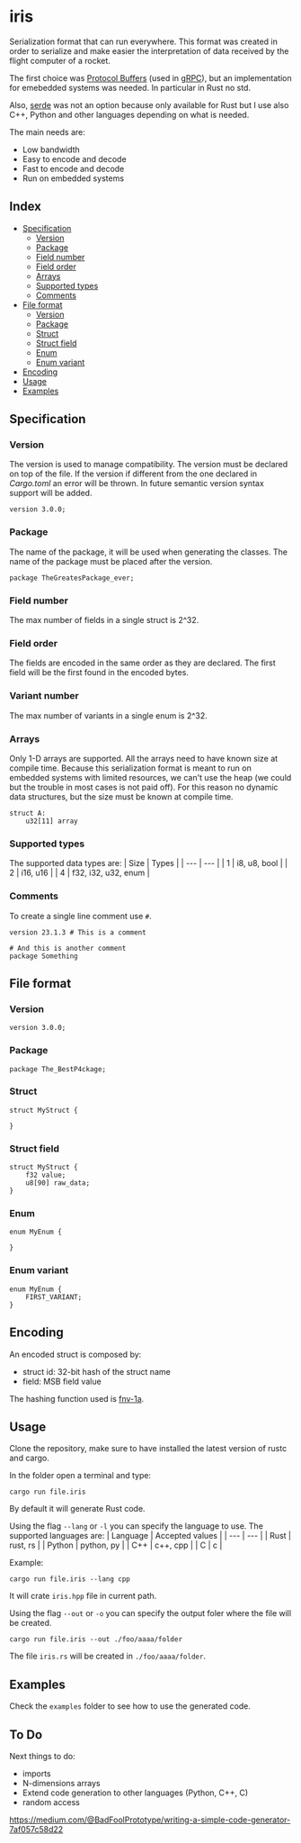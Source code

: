 # iris
Serialization format that can run everywhere.
This format was created in order to serialize and make easier the interpretation of data received by the flight computer of a rocket.

The first choice was [Protocol Buffers](https://protobuf.dev/) (used in [gRPC](https://grpc.io/)), but an implementation for emebedded systems was needed. In particular in Rust no std.

Also, [serde](https://github.com/serde-rs/serde) was not an option because only available for Rust but I use also C++, Python and other languages depending on what is needed.

The main needs are:
 - Low bandwidth
 - Easy to encode and decode
 - Fast to encode and decode
 - Run on embedded systems


## Index
 - [Specification](#specification)
   - [Version](#version)
   - [Package](#package)
   - [Field number](#field-number)
   - [Field order](#field-order)
   - [Arrays](#arrays)
   - [Supported types](#supported-types)
   - [Comments](#comments)
 - [File format](#file-format)
   - [Version](#version-1)
   - [Package](#package-1)
   - [Struct](#struct)
   - [Struct field](#struct-field)
   - [Enum](#enum)
   - [Enum variant](#enum-variant)
 - [Encoding](#encoding)
 - [Usage](#usage)
 - [Examples](#examples)

## Specification

### Version
The version is used to manage compatibility.
The version must be declared on top of the file.
If the version if different from the one declared in *Cargo.toml* an error will be thrown.
In future semantic version syntax support will be added.
```
version 3.0.0;
```

### Package
The name of the package, it will be used when generating the classes.
The name of the package must be placed after the version.
```
package TheGreatesPackage_ever;
```

### Field number
The max number of fields in a single struct is 2^32.

### Field order
The fields are encoded in the same order as they are declared. The first field will be the first found in the encoded bytes.

### Variant number
The max number of variants in a single enum is 2^32.

### Arrays
Only 1-D arrays are supported.
All the arrays need to have known size at compile time.
Because this serialization format is meant to run on embedded systems with limited resources, we can't use the heap (we could but the trouble in most cases is not paid off). For this reason no dynamic data structures, but the size must be known at compile time.
```
struct A:
    u32[11] array
```


### Supported types
The supported data types are:
| Size | Types |
| --- | --- |
| 1 | i8, u8, bool |
| 2 | i16, u16 |
| 4 | f32, i32, u32, enum |


### Comments
To create a single line comment use `#`.
```
version 23.1.3 # This is a comment

# And this is another comment
package Something
```

## File format
### Version
```
version 3.0.0;
```

### Package
```
package The_BestP4ckage;
```

### Struct
```
struct MyStruct {

}
```

### Struct field
```
struct MyStruct {
    f32 value;
    u8[90] raw_data;
}
```

### Enum
```
enum MyEnum {

}
```

### Enum variant
```
enum MyEnum {
    FIRST_VARIANT;
}
```


## Encoding
An encoded struct is composed by:
 - struct id: 32-bit hash of the struct name
 - field: MSB field value

The hashing function used is [fnv-1a](https://en.wikipedia.org/wiki/Fowler%E2%80%93Noll%E2%80%93Vo_hash_function#FNV-1a_hash).


## Usage
Clone the repository, make sure to have installed the latest version of rustc and cargo.

In the folder open a terminal and type:
```
cargo run file.iris
```
By default it will generate Rust code.

Using the flag `--lang` or `-l` you can specify the language to use. The supported languages are:
| Language | Accepted values |
| --- | --- |
| Rust | rust, rs |
| Python | python, py |
| C++ | c++, cpp |
| C | c |

Example:
```
cargo run file.iris --lang cpp
```
It will crate `iris.hpp` file in current path.


Using the flag `--out` or `-o` you can specify the output foler where the file will be created.
```
cargo run file.iris --out ./foo/aaaa/folder
```
The file `iris.rs` will be created in `./foo/aaaa/folder`.


## Examples
Check the `examples` folder to see how to use the generated code.

## To Do
Next things to do:
 - imports
 - N-dimensions arrays
 - Extend code generation to other languages (Python, C++, C)
 - random access

https://medium.com/@BadFoolPrototype/writing-a-simple-code-generator-7af057c58d22